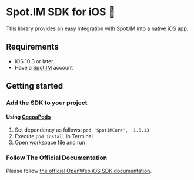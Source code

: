 # Spot.IM SDK for iOS 🚀

This library provides an easy integration with Spot.IM into a native iOS app.

## Requirements

* iOS 10.3 or later.
* Have a [Spot.IM](https://spot.im) account

## Getting started

### Add the SDK to your project

#### Using [CocoaPods](https://cocoapods.org)
1. Set dependency as follows:
    `pod 'SpotIMCore', '1.5.13'`
2. Execute `pod install` in Terminal
3. Open workspace file and run


### Follow The Official Documentation

Please follow [the official OpenWeb iOS SDK documentation](https://developers.openweb.com/docs/ios-getting-started).
